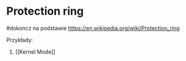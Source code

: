 # Protection ring
#dokoncz  na podstawie https://en.wikipedia.org/wiki/Protection_ring

Przykłady:
1. [[Kernel Mode]]